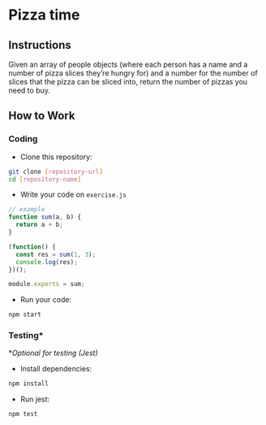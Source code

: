 # Pizza time

## Instructions
Given an array of people objects (where each person has a name and a number of pizza slices they’re hungry for) and a number for the number of slices that the pizza can be sliced into, return the number of pizzas you need to buy.

## How to Work
### Coding
- Clone this repository:

```bash
git clone [repository-url]
cd [repository-name]
```

- Write your code on `exercise.js`

```javascript
// example
function sum(a, b) {
  return a + b;
}

(function() {
  const res = sum(1, 3);
  console.log(res);
})();

module.exports = sum;
```

- Run your code:

```bash
npm start
```

### Testing*
**Optional for testing (Jest)*

- Install dependencies:

```bash
npm install
```

- Run jest:
```
npm test
```
